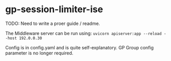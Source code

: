 # gp-session-limiter-ise

TODO: Need to write a proer guide / readme.

The Middleware server can be run using:
```uvicorn apiserver:app --reload --host 192.0.0.30```

Config is in config.yaml and is quite self-explanatory. GP Group config parameter is no longer required.
